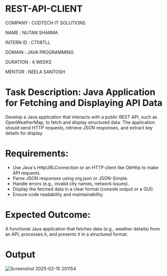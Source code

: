 # REST-API-CLIENT

COMPANY : CODTECH IT SOLUTIONS

NAME : NUTAN SHARMA

INTERN ID : CT08TLL

DOMAIN : JAVA PROGRAMMING

DURATION : 4 WEEKS

MENTOR : NEELA SANTOSH

# Task Description: Java Application for Fetching and Displaying API Data
  Develop a Java application that interacts with a public REST API, such as OpenWeatherMap, to fetch and display structured data. The application should send HTTP requests, retrieve JSON responses, and extract key details for display.

# Requirements:
 - Use Java's HttpURLConnection or an HTTP client like OkHttp to make API requests.
 - Parse JSON responses using org.json or JSON-Simple.
 - Handle errors (e.g., invalid city names, network issues).
 - Display the fetched data in a clear format (console output or a GUI).
 - Ensure code readability and maintainability.

# Expected Outcome:
  A functional Java application that fetches data (e.g., weather details) from an API, processes it, and presents it in a structured format.

# Output

![Screenshot 2025-02-15 201154](https://github.com/user-attachments/assets/c91eee4d-3d8a-4416-aa2a-ccab39585dc7)
